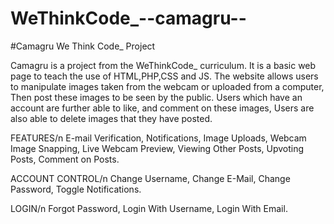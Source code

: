 # WeThinkCode_--camagru--
#Camagru We Think Code_ Project

Camagru is a project from the WeThinkCode_ curriculum.
It is a basic web page to teach the use of HTML,PHP,CSS and JS.
The website allows users to manipulate images taken from the webcam or uploaded from a computer,
Then post these images to be seen by the public. Users which have an account are further able to like,
and comment on these images, Users are also able to delete images that they have posted.

FEATURES/n
E-mail Verification,
Notifications,
Image Uploads,
Webcam Image Snapping,
Live Webcam Preview,
Viewing Other Posts,
Upvoting Posts,
Comment on Posts.

ACCOUNT CONTROL/n
Change Username,
Change E-Mail,
Change Password,
Toggle Notifications.

LOGIN/n
Forgot Password,
Login With Username,
Login With Email.
